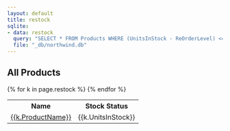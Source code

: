 ```yaml
---
layout: default
title: restock
sqlite:
- data: restock
  query: "SELECT * FROM Products WHERE (UnitsInStock - ReOrderLevel) <=20 ORDER BY  UnitsInStock ASC"
  file: "_db/northwind.db"
---
```


## All Products

<table>
	<tr>
		<th>Name</th>
		<th>Stock Status</th>
	</tr>
	{% for k in page.restock %}
	<tr>
		<td><a href="/products/{{k.ProductID}}">{{k.ProductName}}</a></td>
		<td>{{k.UnitsInStock}}</td>
	</tr>
	{% endfor %}
</table>